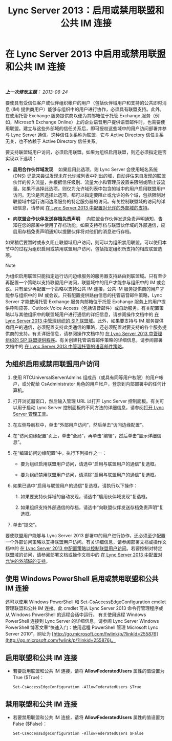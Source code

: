 ﻿---
title: Lync Server 2013：启用或禁用联盟和公共 IM 连接
TOCTitle: 启用或禁用联盟和公共 IM 连接
ms:assetid: 8ec58f4b-9f6d-47b4-a187-d18a83fe4577
ms:mtpsurl: https://technet.microsoft.com/zh-cn/library/Gg182549(v=OCS.15)
ms:contentKeyID: 49313562
ms.date: 05/19/2016
mtps_version: v=OCS.15
ms.translationtype: HT
---

# 在 Lync Server 2013 中启用或禁用联盟和公共 IM 连接

 

_**上一次修改主题：** 2013-06-24_

要使具有受信任客户或伙伴组织帐户的用户（包括伙伴域用户和支持的公共即时消息 (IM) 提供商用户）能够与组织中的用户进行协作，必须具有联盟支持。此外，在使用托管 Exchange 服务提供商以便为其邮箱位于托管 Exchange 服务（例如，Microsoft Exchange Online）上的企业语音用户提供语音邮件时，也需要使用联盟。建立与这些外部域的信任关系后，即可授权这些域中的用户访问部署并参与 Lync Server 通信。这种信任关系称为联盟，它与 Active Directory 信任关系无关，也不依赖于 Active Directory 信任关系。

要支持联盟域用户访问，必须启用联盟。如果为组织启用联盟，则还必须指定是否实现以下选项：

  - **启用合作伙伴域发现**    如果启用此选项，则 Lync Server 会使用域名系统 (DNS) 记录来尝试发现未在允许域列表中列出的域，自动评估来自发现的联盟伙伴的传入流量，并根据信任级别、流量大小和管理员设置来限制或阻止该流量。如果不选择此选项，则仅为允许域列表中包含的域中的用户启用联盟用户访问。无论是否选择此选项，都可以指定要阻止或允许的各个域，包括限制对联盟域中运行访问边缘服务的特定服务器的访问。有关控制联盟域的访问的详细信息，请参阅 [在 Lync Server 2013 中配置对允许的外部域的支持](lync-server-2013-configure-support-for-allowed-external-domains.md)。

  - **向联盟合作伙伴发送存档免责声明**     向联盟合作伙伴发送免责声明通知，告知在您的部署中使用了存档功能。如果支持存档与联盟伙伴域的外部通信，应启用存档免责声明通知以提醒伙伴将对他们的消息进行存档。

如果稍后要暂时或永久阻止联盟域用户访问，则可以为组织禁用联盟。可以使用本节中的过程为组织启用或禁用联盟用户访问，包括指定组织所支持的相应联盟选项。

> [!NOTE]  
> 为组织启用联盟只能指定运行访问边缘服务的服务器支持路由到联盟域。只有至少再配置一个策略以支持联盟用户访问，联盟域中的用户才能参与组织中的 IM 或会议。只有至少再配置一个策略以支持公共 IM 连接，公共 IM 服务提供商的用户才能参与组织中的 IM 或会议。只有配置提供路由信息的托管语音邮件策略，Lync Server 才能使用托管 Exchange 服务向邮箱位于托管 Exchange 服务上的用户提供呼叫应答、Outlook Voice Access（包括语音邮件）或自助服务。有关配置策略以与其他组织中的联盟域用户进行通信的详细信息，请参阅操作文档中的 <a href="lync-server-2013-manage-sip-federated-domains-for-your-organization.md">在 Lync Server 2013 中管理组织的 SIP 联盟域</a>。此外，如果要支持与 IM 服务提供商用户的通信，必须配置支持此类通信的策略，还必须配置对要支持的各个服务提供商的支持。有关详细信息，请参阅操作文档中的 <a href="lync-server-2013-manage-sip-federated-providers-for-your-organization.md">在 Lync Server 2013 中管理组织的 SIP 联盟提供程序</a>。有关创建托管语音邮件策略的详细信息，请参阅部署文档中的 <a href="lync-server-2013-manage-hosted-voice-mail-policies.md">在 Lync Server 2013 中管理托管的语音邮件策略</a>。



## 为组织启用或禁用联盟用户访问

1.  使用 RTCUniversalServerAdmins 组成员（或具有同等用户权限）的用户帐户，或分配给 CsAdministrator 角色的用户帐户，登录到内部部署中的任何计算机。

2.  打开浏览器窗口，然后输入管理 URL 以打开 Lync Server 控制面板。有关可以用于启动 Lync Server 控制面板的不同方法的详细信息，请参阅[打开 Lync Server 管理工具](lync-server-2013-open-lync-server-administrative-tools.md)。

3.  在左侧导航栏中，单击“外部用户访问”，然后单击“访问边缘配置”。

4.  在“访问边缘配置”页上，单击“全局”，再单击“编辑”，然后单击“显示详细信息”。

5.  在“编辑访问边缘配置”中，执行下列操作之一：
    
      - 要为组织启用联盟用户访问，请选中“启用与联盟用户的通信”复选框。
    
      - 要为组织禁用联盟用户访问，请清除“启用与联盟用户的通信”复选框。

6.  如果已选中“启用与联盟用户的通信”复选框，请执行以下操作：
    
    1.  如果要支持伙伴域的自动发现，请选中“启用伙伴域发现”复选框。
    
    2.  如果组织支持外部通信的存档，请选中“向联盟伙伴发送存档免责声明”复选框。

7.  单击“提交”。

要使联盟用户能够与 Lync Server 2013 部署中的用户进行协作，还必须至少配置一个外部访问策略以支持联盟用户访问。有关详细信息，请参阅部署文档或操作文档中的 [在 Lync Server 2013 中配置策略以控制联盟用户访问](lync-server-2013-configure-policies-to-control-federated-user-access.md)。若要控制对特定联盟域的访问，请参阅部署文档或操作文档中的 [在 Lync Server 2013 中配置对允许的外部域的支持](lync-server-2013-configure-support-for-allowed-external-domains.md)。

## 使用 Windows PowerShell 启用或禁用联盟和公共 IM 连接

还可以使用 Windows PowerShell 和 Set-CsAccessEdgeConfiguration cmdlet 管理联盟和公共 IM 连接。此 cmdlet 可从 Lync Server 2013 命令行管理程序或从 Windows PowerShell 的远程会话中运行。 有关使用远程 Windows PowerShell 连接到 Lync Server 的详细信息，请参阅 Lync Server Windows PowerShell 博客文章“快速入门：使用远程 PowerShell 管理 Microsoft Lync Server 2010”，网址为 [http://go.microsoft.com/fwlink/p/?linkId=255876](http://go.microsoft.com/fwlink/p/?linkid=255876)。

## 启用联盟和公共 IM 连接

  - 若要启用联盟和公共 IM 连接，请将 **AllowFederatedUsers** 属性的值设置为 True ($True)：
    
        Set-CsAccessEdgeConfiguration -AllowFederatedUsers $True

## 禁用联盟和公共 IM 连接

  - 若要禁用联盟和公共 IM 连接，请将 **AllowFederatedUsers** 属性的值设置为 False ($False)：
    
        Set-CsAccessEdgeConfiguration -AllowFederatedUsers $False

